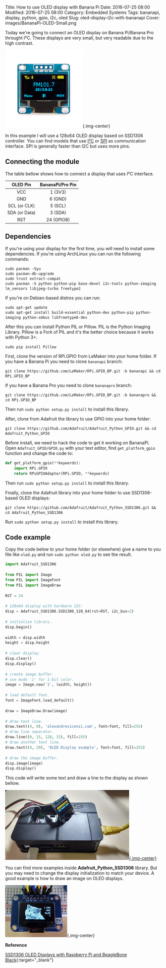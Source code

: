 Title: How to use OLED display with Banana Pi
Date: 2016-07-25 08:00
Modified: 2016-07-25 08:00
Category: Embedded Systems
Tags: bananapi, display, python, gpio, i2c, oled
Slug: oled-display-i2c-with-bananapi
Cover: images/BananaPi-OLED-Small.png

Today we're going to connect an OLED display on Banana Pi/Banana Pro throught I²C. These displays are very small, but very readable due to the high contrast.

![OLED Display](images/oled.png){.img-center}

In this example I will use a 128x64 OLED display based on SSD1306 controller. You can find models that use [I²C](https://en.wikipedia.org/wiki/I%C2%B2C) or [SPI](https://en.wikipedia.org/wiki/Serial_Peripheral_Interface_Bus) as communication interface. SPI is generally faster than I2C but uses more pins.

## Connecting the module

The table bellow shows how to connect a display that uses I²C interface.

| OLED Pin | BananaPi/Pro Pin |
|:--------:|:----------------:|
| VCC           | 1 (3V3)       |
| GND           | 6 (GND)       |
| SCL (or CLK)  | 5 (SCL)       |
| SDA (or Data) | 3 (SDA)       |
| RST           | 24 (GPIO8)    |

## Dependencies

If you're using your display for the first time, you will need to install some dependencies. If you're using ArchLinux you can run the following commands:

```fish
sudo pacman -Syu
sudo pacman-db-upgrade
sudo trust extract-compat
sudo pacman -S python python-pip base-devel i2c-tools python-imaging lm_sensors libjpeg-turbo freetype2
```

If you're on Debian-based distros you can run:

```fish
sudo apt-get update
sudo apt-get install build-essential python-dev python-pip python-imaging python-smbus libfreetype6-dev
```

After this you can install Python PIL or Pillow. PIL is the Python Imaging Library. Pillow is a Fork of PIL and it's the better choice because it works with Python 3+.

```fish
sudo pip install Pillow
```

First, clone the version of RPi.GPIO from LeMaker into your home folder.
If you have a Banana Pi you need to clone `bananapi` branch:

```fish
git clone https://github.com/LeMaker/RPi.GPIO_BP.git -b bananapi && cd RPi.GPIO_BP
```

If you have a Banana Pro you need to clone `bananapro` branch:

```fish
git clone https://github.com/LeMaker/RPi.GPIO_BP.git -b bananapro && cd RPi.GPIO_BP
```

Then run `sudo python setup.py install` to install this library.

After, clone from Adafruit the library to use GPIO into your home folder:

```fish
git clone https://github.com/Adafruit/Adafruit_Python_GPIO.git && cd Adafruit_Python_GPIO
```

Before install, we need to hack the code to get it working on BananaPi. Open `Adafruit_GPIO/GPIO.py` with your text editor, find `get_platform_gpio` function and change the code to:

```python
def get_platform_gpio(**keywords):
    import RPi.GPIO
    return RPiGPIOAdapter(RPi.GPIO, **keywords)
```

Then run `sudo python setup.py install` to install this library.

Finally, clone the Adafruit library into your home folder to use SSD1306-based OLED displays:

```fish
git clone https://github.com/Adafruit/Adafruit_Python_SSD1306.git && cd Adafruit_Python_SSD1306 
```

Run `sudo python setup.py install` to install this library.

## Code example

Copy the code below to your home folder (or elsewhere) give a name to you file like `oled.py` and run `sudo python oled.py` to see the result.

```python
import Adafruit_SSD1306

from PIL import Image
from PIL import ImageFont
from PIL import ImageDraw

RST = 24

# 128x64 display with hardware I2C:
disp = Adafruit_SSD1306.SSD1306_128_64(rst=RST, i2c_bus=2)

# initialize library.
disp.begin()

width = disp.width
height = disp.height

# clear display.
disp.clear()
disp.display()

# create image buffer.
# use mode '1' for 1-bit color.
image = Image.new('1', (width, height))

# load default font.
font = ImageFont.load_default()

draw = ImageDraw.Draw(image)

# draw text line.
draw.text((4, 0), 'alexandrevicenzi.com', font=font, fill=255)
# draw line separator.
draw.line((0, 15, 128, 15), fill=255)
# draw another text line.
draw.text((4, 20), 'OLED Display example', font=font, fill=255)

# draw the image buffer.
disp.image(image)
disp.display()
```

This code will write some text and draw a line to the display as shown bellow.

[![Banana Pi OLED Display](images/BananaPi-OLED-Small.png){.img-center}](images/BananaPi-OLED-Big.jpg)

You can find more examples inside **Adafruit_Python_SSD1306** library. But you may need to change the display initialization to match your device. A good example is how to draw an image on OLED displays.

![Adafruit OLED Cat](images/OLED_cat.png){.img-center}

**Reference**

[SSD1306 OLED Displays with Raspberry Pi and BeagleBone Black](https://learn.adafruit.com/ssd1306-oled-displays-with-raspberry-pi-and-beaglebone-black){:target="_blank"}
